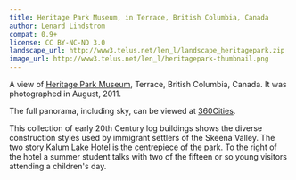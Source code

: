 ```yaml
---
title: Heritage Park Museum, in Terrace, British Columbia, Canada
author: Lenard Lindstrom
compat: 0.9+
license: CC BY-NC-ND 3.0
landscape_url: http://www3.telus.net/len_l/landscape_heritagepark.zip
image_url: http://www3.telus.net/len_l/heritagepark-thumbnail.png
---
```

A view of <a href="http://www.heritageparkmuseum.com">Heritage Park Museum</a>, Terrace, British Columbia, Canada. It was photographed in August, 2011. 

The full panorama, including sky, can be viewed at <a href="http://www.360cities.net/image/heritage-park-museum#0.00,0.00,70.0">360Cities</a>.

This collection of early 20th Century log buildings shows the diverse construction styles used by immigrant settlers of the Skeena Valley. 
The two story Kalum Lake Hotel is the centrepiece of the park. To the right of the hotel a summer student talks with two of the fifteen or so young visitors attending a children's day.